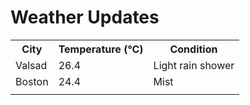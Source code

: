 # Weather Updates

<!-- WEATHER-UPDATE-START -->
<table><tr><th>City</th><th>Temperature (°C)</th><th>Condition</th></tr><tr><td>Valsad</td><td>26.4</td><td>Light rain shower</td></tr><tr><td>Boston</td><td>24.4</td><td>Mist</td></tr><tr><td></td><td></td><td></td></tr></table>
<!-- WEATHER-UPDATE-END -->

